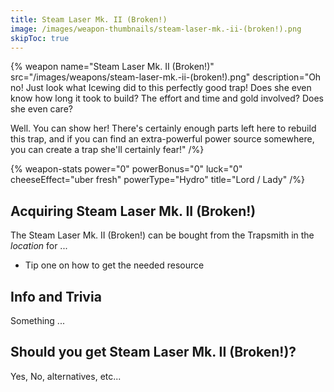 ```yaml
---
title: Steam Laser Mk. II (Broken!)
image: /images/weapon-thumbnails/steam-laser-mk.-ii-(broken!).png
skipToc: true
---
```


{% weapon
 name="Steam Laser Mk. II (Broken!)"
 src="/images/weapons/steam-laser-mk.-ii-(broken!).png"
 description="Oh no! Just look what Icewing did to this perfectly good trap! Does she even know how long it took to build? The effort and time and gold involved? Does she even care?

Well. You can show her! There's certainly enough parts left here to rebuild this trap, and if you can find an extra-powerful power source somewhere, you can create a trap she'll certainly fear!"
/%}

{% weapon-stats
 power="0"
 powerBonus="0"
 luck="0"
 cheeseEffect="uber fresh"
 powerType="Hydro"
 title="Lord / Lady"
/%}

## Acquiring Steam Laser Mk. II (Broken!)

The Steam Laser Mk. II (Broken!) can be bought from the Trapsmith in the *location* for ...

- Tip one on how to get the needed resource

## Info and Trivia

Something ...

## Should you get Steam Laser Mk. II (Broken!)?

Yes, No, alternatives, etc...
